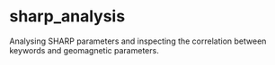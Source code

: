 # sharp_analysis
Analysing SHARP parameters and inspecting the correlation between keywords and geomagnetic parameters.
